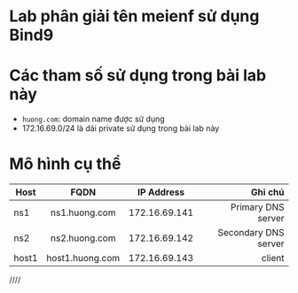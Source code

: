 # Lab phân giải tên meienf sử dụng Bind9


# Các tham số sử dụng trong bài lab này

- `huong.com`: domain name được sử dụng
- 172.16.69.0/24 là dải private sử dụng trong bài lab này

# Mô hình cụ thể

|**Host**|**FQDN**          |**IP Address**    |**Ghi chú**          |
|--------|:----------------:|:----------------:|--------------------:|
| ns1    | ns1.huong.com    | 172.16.69.141    | Primary DNS server  |
| ns2    | ns2.huong.com    | 172.16.69.142    | Secondary DNS server|
| host1  | host1.huong.com  | 172.16.69.143    | client              |

////